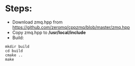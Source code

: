 # Steps:
* Download zmq.hpp from https://github.com/zeromq/cppzmq/blob/master/zmq.hpp
* Copy zmq.hpp to **/usr/local/include**
* Build:
```
mkdir build
cd build
cmake ..
make
```